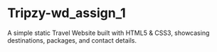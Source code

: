 # Tripzy-wd_assign_1
A simple static Travel Website built with HTML5 &amp; CSS3, showcasing destinations, packages, and contact details.
